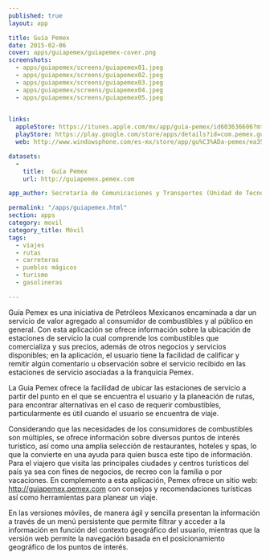 ```yaml
---
published: true
layout: app

title: Guía Pemex
date: 2015-02-06
cover: apps/guiapemex/guiapemex-cover.png
screenshots:
  - apps/guiapemex/screens/guiapemex01.jpeg
  - apps/guiapemex/screens/guiapemex02.jpeg
  - apps/guiapemex/screens/guiapemex03.jpeg
  - apps/guiapemex/screens/guiapemex04.jpeg
  - apps/guiapemex/screens/guiapemex05.jpeg

  
links:
  appleStore: https://itunes.apple.com/mx/app/guia-pemex/id603636606?mt=8
  playStore: https://play.google.com/store/apps/details?id=com.pemex.guiapemex&hl=es_419
  web: http://www.windowsphone.com/es-mx/store/app/gu%C3%ADa-pemex/ea35541b-a5a0-4436-bed1-ecbcc0cf7990 

datasets:
  -
    title:  Guía Pemex
    url: http://guiapemex.pemex.com

app_author: Secretaría de Comunicaciones y Transportes (Unidad de Tecnologías de Información y Comunicación)

permalink: "/apps/guiapemex.html"
section: apps
category: movil
category_title: Móvil
tags:
  - viajes
  - rutas
  - carreteras
  - pueblos mágicos
  - turismo
  - gasolineras

---
```


Guía Pemex es una iniciativa de Petróleos Mexicanos encaminada a dar un servicio de valor agregado al consumidor de combustibles y al público en general. Con esta aplicación se ofrece información sobre la ubicación de estaciones de servicio la cual comprende los combustibles que comercializa y sus precios, además de otros negocios y servicios disponibles; en la aplicación, el usuario tiene la facilidad de calificar y remitir algún comentario u observación sobre el servicio recibido en las estaciones de servicio asociadas a la franquicia Pemex. 

La Guia Pemex ofrece la facilidad de ubicar las estaciones de servicio a partir del punto en el que se encuentra el usuario y la planeación de rutas, para encontrar alternativas en el caso de requerir combustibles, particularmente es útil cuando el usuario se encuentra de viaje.
 
Considerando que las necesidades de los consumidores de combustibles son múltiples, se ofrece información sobre diversos puntos de interés turístico, así como una amplia selección de restaurantes, hoteles y spas, lo que la convierte en una ayuda para quien busca este tipo de información. Para el viajero que visita las principales ciudades y centros turísticos del país ya sea con fines de negocios, de recreo con la familia o por vacaciones. En complemento a esta aplicación, Pemex ofrece un sitio web: http://guiapemex.pemex.com con consejos y recomendaciones turísticas así como herramientas para planear un viaje.
 
En las versiones móviles, de manera ágil y sencilla presentan la información a través de un menú persistente que permite filtrar y acceder a la información en función del contexto geográfico del usuario, mientras que la versión web permite la navegación basada en el posicionamiento geográfico de los puntos de interés.
